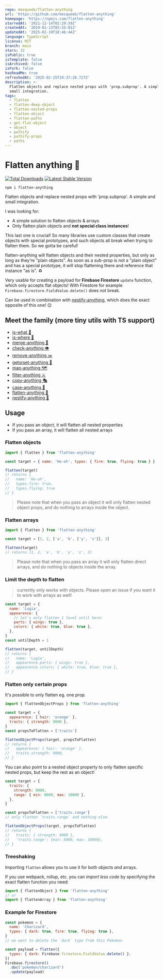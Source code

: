 ```yaml
---
repo: mesqueeb/flatten-anything
url: 'https://github.com/mesqueeb/flatten-anything'
homepage: 'https://npmjs.com/flatten-anything'
starredAt: '2021-12-14T02:29:59Z'
createdAt: '2019-01-13T03:55:01Z'
updatedAt: '2025-02-19T18:46:44Z'
language: TypeScript
license: MIT
branch: main
stars: 32
isPublic: true
isTemplate: false
isArchived: false
isFork: false
hasReadMe: true
refreshedAt: '2025-02-25T20:37:28.727Z'
description: >-
  Flatten objects and replace nested props with 'prop.subprop'. A simple and
  small integration.
tags:
  - flatten
  - flatten-deep-object
  - flatten-nested-props
  - flatten-object
  - flatten-paths
  - get-flat-object
  - object
  - pathify
  - pathify-props
  - paths
---
```


# Flatten anything 🏏

<a href="https://www.npmjs.com/package/flatten-anything"><img src="https://img.shields.io/npm/v/flatten-anything.svg" alt="Total Downloads"></a>
<a href="https://www.npmjs.com/package/flatten-anything"><img src="https://img.shields.io/npm/dw/flatten-anything.svg" alt="Latest Stable Version"></a>

```
npm i flatten-anything
```

Flatten objects and replace nested props with 'prop.subprop'. A simple and small integration.

I was looking for:

- A simple solution to flatten objects & arrays
- Only flatten plain objects and **not special class instances**!

This last one is crucial! So many libraries use custom classes that create objects with special prototypes, and such objects all break when trying to flatten them. So we gotta be careful!

flatten-anything will flatten objects and their nested properties, but only as long as they're "plain objects". As soon as a sub-prop is not a "plain object" and has a special prototype, it will stop flattening there and reference that instance "as is". ♻️

Very usable for creating a payload for **Firebase Firestore** `update` function, which only accepts flat objects! With Firestore for example `Firebase.firestore.FieldValue.delete()` does not break.

Can be used in combination with [nestify-anything](https://github.com/mesqueeb/nestify-anything), which does the exact opposite of this one! 😉
## Meet the family (more tiny utils with TS support)

- [is-what 🙉](https://github.com/mesqueeb/is-what)
- [is-where 🙈](https://github.com/mesqueeb/is-where)
- [merge-anything 🥡](https://github.com/mesqueeb/merge-anything)
- [check-anything 👁](https://github.com/mesqueeb/check-anything)
- [remove-anything ✂️](https://github.com/mesqueeb/remove-anything)
- [getorset-anything 🐊](https://github.com/mesqueeb/getorset-anything)
- [map-anything 🗺](https://github.com/mesqueeb/map-anything)
- [filter-anything ⚔️](https://github.com/mesqueeb/filter-anything)
- [copy-anything 🎭](https://github.com/mesqueeb/copy-anything)
- [case-anything 🐫](https://github.com/mesqueeb/case-anything)
- [flatten-anything 🏏](https://github.com/mesqueeb/flatten-anything)
- [nestify-anything 🧅](https://github.com/mesqueeb/nestify-anything)

## Usage

- If you pass an object, it will flatten all nested properties
- If you pass an array, it will flatten all nested arrays

### Flatten objects

```js
import { flatten } from 'flatten-anything'

const target = { name: 'Ho-oh', types: { fire: true, flying: true } }

flatten(target)
// returns {
//   name: 'Ho-oh',
//   types.fire: true,
//   types.flying: true
// }
```

> Please note that when you pass an object it will only flatten nested object props, and do nothing to arrays inside the object.

### Flatten arrays

```js
import { flatten } from 'flatten-anything'

const target = [1, 2, ['a', 'b', ['y', 'z']], 3]

flatten(target)
// returns [1, 2, 'a', 'b', 'y', 'z', 3]
```

> Please note that when you pass an array it will only flatten direct arrays, and do nothing to objects inside the array.

### Limit the depth to flatten

> currently only works with objects. Please open an issue if you want it to work with arrays as well!

```js
const target = {
  name: 'Lugia',
  appearence: {
    // let's only flatten 1 level until here:
    parts: { wings: true },
    colors: { white: true, blue: true },
  },
}
const untilDepth = 1

flatten(target, untilDepth)
// returns {
//   name: 'Lugia',
//   appearence.parts: { wings: true },
//   appearence.colors: { white: true, blue: true },
// }
```

### Flatten only certain props

It's possible to only flatten eg. one prop.

```js
import { flattenObjectProps } from 'flatten-anything'

const target = {
  appearence: { hair: 'orange' },
  traits: { strength: 9000 },
}
const propsToFlatten = ['traits']

flattenObjectProps(target, propsToFlatten)
// returns {
//   appearence: { hair: 'orange' },
//   traits.strength: 9000,
// }
```

You can also point to a nested object property to only flatten specific nested props, but keep the rest as an object!

```js
const target = {
  traits: {
    strength: 9000,
    range: { min: 8000, max: 10000 },
  },
}

const propsToFlatten = ['traits.range']
// only flatten `traits.range` and nothing else.

flattenObjectProps(target, propsToFlatten)
// returns {
//   traits: { strength: 9000 },
//   'traits.range': {min: 8000, max: 10000},
// }
```

### Treeshaking

Importing `flatten` allows you to use it for both objects _and_ arrays.

If you use webpack, rollup, etc. you can _import less code_ by specifying the exact flatten function you need:

```js
import { flattenObject } from 'flatten-anything'
// or
import { flattenArray } from 'flatten-anything'
```

### Example for Firestore

```js
const pokemon = {
  name: 'Charizard',
  types: { dark: true, fire: true, flying: true },
}
// we want to delete the `dark` type from this Pokemon

const payload = flatten({
  types: { dark: Firebase.firestore.FieldValue.delete() },
})
Firebase.firestore()
  .doc('pokemon/charizard')
  .update(payload)
```
